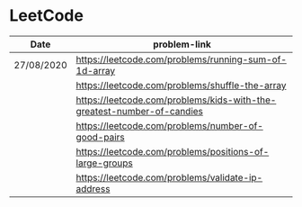 # LeetCode

| Date       | problem-link |
|------------|--------------|
| 27/08/2020 |https://leetcode.com/problems/running-sum-of-1d-array|
|            |https://leetcode.com/problems/shuffle-the-array|
|            |https://leetcode.com/problems/kids-with-the-greatest-number-of-candies|
|            |https://leetcode.com/problems/number-of-good-pairs|
|            |https://leetcode.com/problems/positions-of-large-groups|
|            |https://leetcode.com/problems/validate-ip-address|
